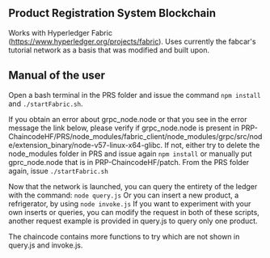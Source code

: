 
## Product Registration System Blockchain

Works with Hyperledger Fabric (https://www.hyperledger.org/projects/fabric).
Uses currently the fabcar's tutorial network as a basis that was modified and built upon.

## Manual of the user

Open a bash terminal in the PRS folder and issue the command `npm install` and `./startFabric.sh`.

If you obtain an error about grpc_node.node or that you see in the error message the link below, please verify if grpc_node.node is present in PRP-ChaincodeHF/PRS/node_modules/fabric_client/node_modules/grpc/src/node/extension_binary/node-v57-linux-x64-glibc.
If not, either try to delete the node_modules folder in PRS and issue again `npm install` or manually put gprc_node.node that is in PRP-ChaincodeHF/patch.
From the PRS folder again, issue `./startFabric.sh`

Now that the network is launched, you can query the entirety of the ledger with the command: `node query.js`
Or you can insert a new product, a refrigerator, by using `node invoke.js`
If you want to experiment with your own inserts or queries, you can modify the request in both of these scripts, another request example is provided in query.js to query only one product.

The chaincode contains more functions to try which are not shown in query.js and invoke.js.


